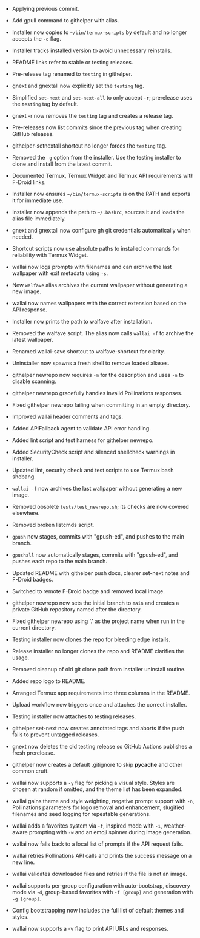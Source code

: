 - Applying previous commit.
- Add gpull command to githelper with alias.
- Installer now copies to `~/bin/termux-scripts` by default and no longer
  accepts the `-c` flag.
- Installer tracks installed version to avoid unnecessary reinstalls.
- README links refer to stable or testing releases.
- Pre-release tag renamed to `testing` in githelper.
- gnext and gnextall now explicitly set the `testing` tag.
- Simplified `set-next` and `set-next-all` to only accept `-r`; prerelease uses
  the `testing` tag by default.
- gnext -r now removes the `testing` tag and creates a release tag.
- Pre-releases now list commits since the previous tag when creating GitHub releases.
- githelper-setnextall shortcut no longer forces the `testing` tag.
- Removed the `-g` option from the installer. Use the testing installer to clone and install from the latest commit.
- Documented Termux, Termux Widget and Termux API requirements with F-Droid links.
- Installer now ensures `~/bin/termux-scripts` is on the PATH and exports it for immediate use.
- Installer now appends the path to `~/.bashrc`, sources it and loads the alias file immediately.

- gnext and gnextall now configure gh git credentials automatically when needed.

- Shortcut scripts now use absolute paths to installed commands for reliability with Termux Widget.
- wallai now logs prompts with filenames and can archive the last wallpaper with exif metadata using `-s`.
- New `walfave` alias archives the current wallpaper without generating a new image.
- wallai now names wallpapers with the correct extension based on the API response.
- Installer now prints the path to walfave after installation.

- Removed the walfave script. The alias now calls `wallai -f` to archive the
  latest wallpaper.

- Renamed wallai-save shortcut to walfave-shortcut for clarity.
- Uninstaller now spawns a fresh shell to remove loaded aliases.
- githelper newrepo now requires `-m` for the description and uses `-n` to disable scanning.
- githelper newrepo gracefully handles invalid Pollinations responses.
- Fixed githelper newrepo failing when committing in an empty directory.
- Improved wallai header comments and tags.
- Added APIFallback agent to validate API error handling.
- Added lint script and test harness for githelper newrepo.
- Added SecurityCheck script and silenced shellcheck warnings in installer.
- Updated lint, security check and test scripts to use Termux bash shebang.
- `wallai -f` now archives the last wallpaper without generating a new image.
- Removed obsolete `tests/test_newrepo.sh`; its checks are now covered elsewhere.
- Removed broken listcmds script.
- `gpush` now stages, commits with "gpush-ed", and pushes to the main branch.
- `gpushall` now automatically stages, commits with "gpush-ed", and pushes each repo to the main branch.
- Updated README with githelper push docs, clearer set-next notes and F-Droid badges.
- Switched to remote F-Droid badge and removed local image.
- githelper newrepo now sets the initial branch to `main` and creates a private GitHub repository named after the directory.
- Fixed githelper newrepo using '.' as the project name when run in the current directory.
- Testing installer now clones the repo for bleeding edge installs.
- Release installer no longer clones the repo and README clarifies the usage.
- Removed cleanup of old git clone path from installer uninstall routine.
- Added repo logo to README.
- Arranged Termux app requirements into three columns in the README.
- Upload workflow now triggers once and attaches the correct installer.
- Testing installer now attaches to testing releases.
- githelper set-next now creates annotated tags and aborts if the push fails to prevent untagged releases.
- gnext now deletes the old testing release so GitHub Actions publishes a fresh prerelease.
- githelper now creates a default .gitignore to skip __pycache__ and other common cruft.
- wallai now supports a `-y` flag for picking a visual style. Styles are chosen at random if omitted, and the theme list has been expanded.
- wallai gains theme and style weighting, negative prompt support with `-n`,
  Pollinations parameters for logo removal and enhancement, slugified filenames
  and seed logging for repeatable generations.
- wallai adds a favorites system via `-f`, inspired mode with `-i`,
  weather-aware prompting with `-w` and an emoji spinner during image generation.
- wallai now falls back to a local list of prompts if the API request fails.
- wallai retries Pollinations API calls and prints the success message on a new line.
- wallai validates downloaded files and retries if the file is not an image.
- wallai supports per-group configuration with auto-bootstrap, discovery mode via `-d`,
  group-based favorites with `-f [group]` and generation with `-g [group]`.
- Config bootstrapping now includes the full list of default themes and styles.
- wallai now supports a -v flag to print API URLs and responses.
